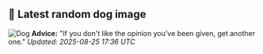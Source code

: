 ## 🐶 Latest random dog image
![Dog](https://images.dog.ceo/breeds/schipperke/n02104365_8226.jpg)
**Advice:** "If you don't like the opinion you've been given, get another one."
*Updated: 2025-08-25 17:36 UTC*
